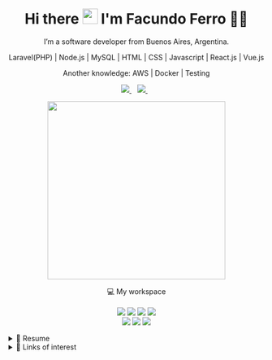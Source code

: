 
<h1 align='center'>
  Hi there <img src="https://user-images.githubusercontent.com/1303154/88677602-1635ba80-d120-11ea-84d8-d263ba5fc3c0.gif" width="30"> I'm Facundo Ferro 👨‍💻
</h1>

<p align='center'>
I’m a software developer from Buenos Aires, Argentina.
</p>
<p align='center'>
Laravel(PHP) | Node.js | MySQL | HTML | CSS | Javascript | React.js | Vue.js
 </p>
<p align='center'>
 Another knowledge: AWS | Docker | Testing
</p>



<p align='center'>
  
  <a href="https://www.linkedin.com/in/facundo-m-ferro/">
    <img src="https://img.shields.io/badge/linkedin-%230077B5.svg?&style=for-the-badge&logo=linkedin&logoColor=white" />
  </a>&nbsp;&nbsp;
  <a href="https://twitter.com/faqundoDev">
    <img src="https://img.shields.io/twitter/follow/faqundoDev.svg?style=social&label=Follow?&style=for-the-badge&logo=twitter&logoColor=white" />        
  </a>&nbsp;&nbsp;
  
</p>

<p align='center'>
  <a href="#"><img src="https://github-readme-stats.vercel.app/api?username=faqundo&show_icons=true&count_private=true&theme=dark" width="350"></a>
</p>

<p align='center'>
  💻 My workspace<br/><br/>
  <img src="https://img.shields.io/badge/Windows 11-blue?&style=for-the-badge&logo=windows&logoColor=white" />
  <img src="https://img.shields.io/badge/Intel-CoreI5-red?&style=for-the-badge&logo=intel&logoColor=white" />
  <img src="https://img.shields.io/badge/RAM-8GB-%230071C5.svg?&style=for-the-badge&logoColor=white" />
  <img src="https://img.shields.io/badge/Intel-UHD%20Graphics%20G1-green?&style=for-the-badge&logo=intel&logoColor=white" />
  </br>
  <img src="https://img.shields.io/badge/ubuntu-orange.svg?&style=for-the-badge&logo=ubuntu&logoColor=white" />
  <img src="https://img.shields.io/badge/Intel-CoreI5-red?&style=for-the-badge&logo=intel&logoColor=white" />
  <img src="https://img.shields.io/badge/RAM-8GB-%230071C5.svg?&style=for-the-badge&logoColor=white" />
</p>


<details>
  <summary>📃 Resume</summary>


## Education

- 📖 **University**\
📆 2019 - moment\
📍 **Universidad de Buenos Aires** - Buenos Aires, Argentina\
📝 **Software engineer**
 
- 📖 **Bootcamps**\
📆 2019 \
📍 **Comunidad IT ** - Buenos Aires, Argentina\
📝 **Bootcamp Fullstack - React.js/Node.js** 
 \
📆 2020 \
📍 **CoderHouse ** - Buenos Aires, Argentina\
📝 **Bootcamp Fullstack - React.js/Node.js**


## Experience

<div align='center'>

<img align="right" src="https://img.shields.io/badge/Docker-3498DB?logo=docker&logoColor=white" />
<img align="right" src="https://img.shields.io/badge/Slack-4A154B?logo=slack&logoColor=white" />
<img align="right" src="https://img.shields.io/badge/Linux-181717?logo=linux&logoColor=white" />
<img align="right" src="https://img.shields.io/badge/Github-181717?logo=github&logoColor=white" />
<img align="right" src="https://img.shields.io/badge/AWS-181717?logo=amazon&logoColor=white" />
<img align="right" src="https://img.shields.io/badge/MySQL-3498DB?logo=mysql&logoColor=white" />
<img align="right" src="https://img.shields.io/badge/React-E34F26?logo=javascript&logoColor=white" />
<img align="right" src="https://img.shields.io/badge/Vue-E34F26?logo=javascript&logoColor=white" />
<img align="right" src="https://img.shields.io/badge/JavaScript-E34F26?logo=javascript&logoColor=white" />
<img align="right" src="https://img.shields.io/badge/Node-181717?logo=node&logoColor=white" />
<img align="right" src="https://img.shields.io/badge/Laravel-3498DB?logo=laravel&logoColor=white" />
 
 </div>\

- 👨‍💻 **Fullstack Developer**\
📆 2021 - moment\
📍 **CargoFive** - Remote, Portugal
 
 - 👨‍💻 **Assistant teacher- Fullstack React/Node **\
📆 2021 - moment\
📍 **DigitalHouse** - Remote, Argentina
 
  - 👨‍💻 **IT Volunteer Mentor **\
📆 2021 - moment\
📍 **Programa Empujar** - Remote, Argentina
 
 - 👨‍💻 **Fullstack developer**\
📆 2020 - 2021\
📍 **Werden IT** - Buenos Aires, Argentina
 
 - 👨‍💻 **Fullstack developer**\
📆 2020 - 2021\
📍 **IT Rock** - Buenos Aires, Argentina
 
 - 👨‍💻 **Node Developer / Team Leader for Telefonica Proyect**\
📆 2019 - 2020\
📍 **BOTMAKER** - Buenos Aires, Argentina

## Technical information

<img align="right" src="https://img.shields.io/badge/LinuxLite-294172?logo=linux&logoColor=white" />
<img align="right" src="https://img.shields.io/badge/Ubuntu-E95420?logo=ubuntu&logoColor=white" />
<img align="right" src="https://img.shields.io/badge/Windows 11-0078D6?logo=windows&logoColor=white" />

**Operating Systems**


</details>


<details>
  <summary>🔗 Links of interest </summary>
  
  <a href="https://awesomestacks.dev/"> Awesome stack </a>\
  Interesting developers stacks combinations\
  
  <a href="https://www.notion.so"> Notion </a>\
  Make amazing documentation
  
</details>

